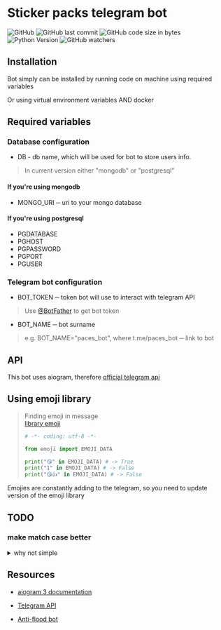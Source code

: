 # Sticker packs telegram bot

![GitHub](https://img.shields.io/github/license/RoLO0u/sticker-bot?style=for-the-badge) ![GitHub last commit](https://img.shields.io/github/last-commit/RoLO0u/sticker-bot?style=for-the-badge) ![GitHub code size in bytes](https://img.shields.io/github/languages/code-size/RoLO0u/sticker-bot?style=for-the-badge) ![Python Version](https://img.shields.io/badge/Python-3.10-informational?style=for-the-badge&logo=python) ![GitHub watchers](https://img.shields.io/github/watchers/RoLO0u/sticker-bot?style=for-the-badge)

## Installation

Bot simply can be installed by running code on machine using required variables

Or using virtual environment variables AND docker

## Required variables

### Database configuration

* DB - db name, which will be used for bot to store users info.
> In current version either "mongodb" or "postgresql"

#### If you're using mongodb

* MONGO_URI ─ uri to your mongo database

#### If you're using postgresql

* PGDATABASE
* PGHOST
* PGPASSWORD
* PGPORT
* PGUSER

### Telegram bot configuration

* BOT_TOKEN ─ token bot will use to interact with telegram API
> Use [@BotFather](https://t.me/BotFather) to get bot token
* BOT_NAME ─ bot surname 
> e.g. BOT_NAME="paces_bot", where t.me/paces_bot ─ link to bot

## API

This bot uses aiogram, therefore [official telegram api](https://core.telegram.org/bots/api)

## Using emoji library

> Finding emoji in message <br>
> [library emoji](https://pypi.org/project/emoji/)
> ```python
> # -*- coding: utf-8 -*-
>
> from emoji import EMOJI_DATA
>
> print("😘" in EMOJI_DATA) # -> True
> print("1" in EMOJI_DATA) # -> False
> print("😘👍" in EMOJI_DATA) # -> False
> ```

Emojies are constantly adding to the telegram, so you need to update version of the emoji library

## TODO

### make match case better

<details>

<summary>why not simple</summary>

Code example:

```python
l = [1, 2, 3]
i = int(input("Some user input: "))

match i:

    case l[0]:
        "body 1"
    
    case l[0]:
        "body 2"
    
    case l[0]:
        "body 3"
```

Output:

```bash
$ py test.py
  File "%PROJECT_PATH%\test.py", line 6
    case l[0]:
          ^
SyntaxError: expected ':'
```

Also:

```bash
$ py main.py
Traceback (most recent call last):
  File "%PROJECT_PATH%\main.py", line 1, in <module>
    import templates.bot
  File "%PROJECT_PATH%\templates\bot.py", line 57
    case join_btn_en | join_btn_ua:
         ^^^^^^^^^^^
SyntaxError: name capture 'join_btn_en' makes remaining patterns unreachable
```
</details>

## Resources

* [aiogram 3 documentation](https://docs.aiogram.dev/en/dev-3.x/)

* [Telegram API](https://core.telegram.org/bots/api)

* [Anti-flood bot](https://github.com/RoLO0u/anti-flood-bot)

